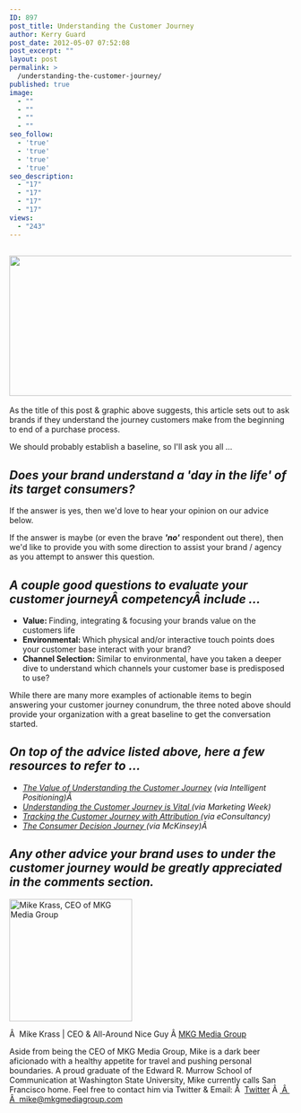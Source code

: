 ```yaml
---
ID: 897
post_title: Understanding the Customer Journey
author: Kerry Guard
post_date: 2012-05-07 07:52:08
post_excerpt: ""
layout: post
permalink: >
  /understanding-the-customer-journey/
published: true
image:
  - ""
  - ""
  - ""
  - ""
seo_follow:
  - 'true'
  - 'true'
  - 'true'
  - 'true'
seo_description:
  - "17"
  - "17"
  - "17"
  - "17"
views:
  - "243"
---
```

<h2><img class="aligncenter size-full wp-image-1224" title="3" src="http://mkgmediagroup.com/wp-content/uploads/2012/05/3.gif" alt="" width="580" height="250" /></h2>
As the title of this post &amp; graphic above suggests, this article sets out to ask brands if they understand the journey customers make from the beginning to end of a purchase process.

We should probably establish a baseline, so I'll ask you all ...
<h2><em>Does your brand understand a 'day in the life' of its target consumers?</em></h2>
If the answer is yes, then we'd love to hear your opinion on our advice below.

If the answer is maybe (or even the brave <em><strong>'no'</strong></em> respondent out there), then we'd like to provide you with some direction to assist your brand / agency as you attempt to answer this question.
<h2><em>A couple good questions to evaluate your customer journeyÂ competencyÂ include ...</em></h2>
<ul>
	<li><strong>Value: </strong>Finding, integrating &amp; focusing your brands value on the customers life</li>
	<li><strong>Environmental: </strong>Which physical and/or interactive touch points does your customer base interact with your brand?</li>
	<li><strong>Channel Selection: </strong>Similar to environmental, have you taken a deeper dive to understand which channels your customer base is predisposed to use?</li>
</ul>
While there are many more examples of actionable items to begin answering your customer journey conundrum, the three noted above should provide your organization with a great baseline to get the conversation started.
<h2><em>On top of the advice listed above, here a few resources to refer to ...</em></h2>
<ul>
	<li><em><a href="http://www.intelligentpositioning.com/blog/2011/05/the-value-in-understanding-the-customer-journey/" target="_blank">The Value of Understanding the Customer Journey</a> (via Intelligent Positioning)Â </em></li>
	<li><em><a href="http://www.marketingweek.co.uk/understanding-the-customer-journey-is-vital/3029107.article" target="_blank">Understanding the Customer Journey is Vital </a>(via Marketing Week)</em></li>
	<li><em><a href="http://econsultancy.com/us/blog/9501-tracking-the-customer-journey-with-marketing-attribution-new-report" target="_blank">Tracking the Customer Journey with Attribution </a>(via eConsultancy)</em></li>
	<li><em><a href="http://www.mckinseyquarterly.com/The_consumer_decision_journey_2373" target="_blank">The Consumer Decision Journey </a>(via McKinsey)Â </em></li>
</ul>
<h2><em>Any other advice your brand uses to under the customer journey would be greatly appreciated in the comments section.</em></h2>

<img src="http://mkgmediagroup.com/wp-content/uploads/2011/08/mk_median_bw_head.jpeg" alt="Mike Krass, CEO of MKG Media Group" width="219" height="218" class="alignleft size-full wp-image-1794" />

Â  <span itemprop="jobTitle">Mike Krass | CEO & All-Around Nice Guy</span>
Â <a href="http://www.mkgmediagroup.com" itemprop="url">MKG Media Group</a>
</span>

Aside from being the CEO of MKG Media Group, Mike is a dark beer aficionado with a healthy appetite for travel and pushing personal boundaries. A proud graduate of the Edward R. Murrow School of Communication at Washington State University, Mike currently calls San Francisco home. Feel free to contact him via Twitter & Email:
Â  <a href="http://www.twitter.com/mikekrass" itemprop="url">Twitter</a>
Â <a href="mailto:mike@mkgmediagroup.com" itemprop="email">
Â  Â  mike@mkgmediagroup.com</a>
</div>